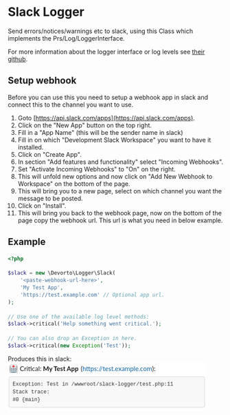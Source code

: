 # Slack Logger
Send errors/notices/warnings etc to slack,
using this Class which implements the Prs/Log/LoggerInterface.

For more information about the logger interface or log levels see [their github](https://github.com/php-fig/fig-standards/blob/master/accepted/PSR-3-logger-interface.md).

## Setup webhook
Before you can use this you need to setup a webhook app in slack and connect this to the channel you want to use.

1. Goto [https://api.slack.com/apps](https://api.slack.com/apps).
2. Click on the "New App" button on the top right.
3. Fill in a "App Name" (this will be the sender name in slack)
4. Fill in on which "Development Slack Workspace" you want to have it installed.
5. Click on "Create App".
6. In section "Add features and functionality" select "Incoming Webhooks".
7. Set "Activate Incoming Webhooks" to "On" on the right.
8. This will unfold new options and now click on "Add New Webhook to Workspace" on the bottom of the page.
9. This will bring you to a new page, select on which channel you want the message to be posted.
10. Click on "Install".
11. This will bring you back to the webhook page, now on the bottom of the page copy the webhook url. This url is what you need in below example.

## Example
```php
<?php

$slack = new \Devorto\Logger\Slack(
	'<paste-webhook-url-here>',
	'My Test App',
	'https://test.example.com' // Optional app url.
);

// Use one of the available log level methods:
$slack->critical('Help something went critical.');

// You can also drop an Exception in here.
$slack->critical(new Exception('Test'));
```
Produces this in slack:
![Example](example/example.png)
